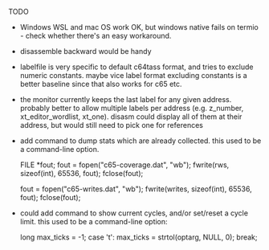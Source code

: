 TODO

- Windows WSL and mac OS work OK, but windows native fails on termio - check whether there's an easy workaround.

- disassemble backward would be handy

- labelfile is very specific to default c64tass format, and tries to exclude numeric constants.
  maybe vice label format excluding constants is a better baseline since that also works for c65 etc.

- the monitor currently keeps the last label for any given address.  probably better to allow
  multiple labels per address (e.g. z_number, xt_editor_wordlist, xt_one).  disasm could display
  all of them at their address, but would still need to pick one for references

- add command to dump stats which are already collected.  this used to be a command-line option.

  FILE *fout;
  fout = fopen("c65-coverage.dat", "wb");
  fwrite(rws, sizeof(int), 65536, fout);
  fclose(fout);

  fout = fopen("c65-writes.dat", "wb");
  fwrite(writes, sizeof(int), 65536, fout);
  fclose(fout);

- could add command to show current cycles, and/or set/reset a cycle limit.  this used to be a command-line option:

  long max_ticks = -1;
    case 't':
      max_ticks = strtol(optarg, NULL, 0);
      break;
